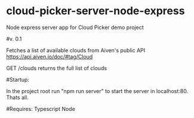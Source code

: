 # cloud-picker-server-node-express
Node express server app for Cloud Picker demo project

#v. 0.1

Fetches a list of available clouds from Aiven's public API https://api.aiven.io/doc/#tag/Cloud

GET /clouds returns the full list of clouds

#Startup:

In the project root run "npm run server" to start the server in localhost:80. Thats all.

#Requires:
Typescript
Node
